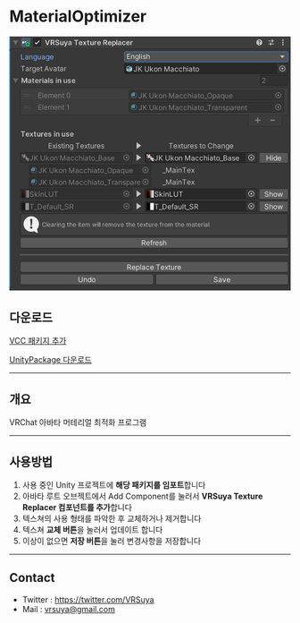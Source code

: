 # MaterialOptimizer

![Component](https://github.com/crestudio/MaterialOptimizer/blob/main/Image/VRSuya_TextureReplacer.jpg?raw=true)

## 다운로드

[VCC 패키지 추가](https://crestudio.notion.site/MaterialOptimizer)

[UnityPackage 다운로드](https://github.com/crestudio/MaterialOptimizer/releases)

---

## 개요

VRChat 아바타 머테리얼 최적화 프로그램

---

## 사용방법

1. 사용 중인 Unity 프로젝트에 **해당 패키지를 임포트**합니다
1. 아바타 루트 오브젝트에서 Add Component를 눌러서 **VRSuya Texture Replacer 컴포넌트를 추가**합니다
1. 텍스쳐의 사용 형태를 파악한 후 교체하거나 제거합니다
1. 텍스쳐 **교체 버튼**을 눌러서 업데이트 합니다
1. 이상이 없으면 **저장 버튼**을 눌러 변경사항을 저장합니다

---

## Contact

- Twitter : https://twitter.com/VRSuya
- Mail : vrsuya@gmail.com